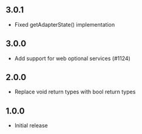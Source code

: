 ## 3.0.1
* Fixed getAdapterState() implementation

## 3.0.0
* Add support for web optional services (#1124)

## 2.0.0
* Replace void return types with bool return types

## 1.0.0
* Initial release

